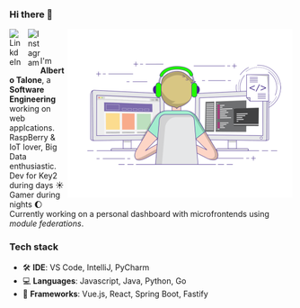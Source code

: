 
### Hi there 👋

<a href="https://www.linkedin.com/in/talonealberto/">
  <img align="left" alt="LinkdeIn" width="22px" src="https://cdn.jsdelivr.net/npm/simple-icons@v3/icons/linkedin.svg"
  style="margin-right:11px;" />
</a>

<a href="https://www.instagram.com/bebetos92/">
  <img align="left" alt="Instagram" width="22px" src="https://cdn.jsdelivr.net/npm/simple-icons@v3/icons/instagram.svg" />
</a>

<img align="right" alt="GIF" src="https://github.com/BeBeToS92/bebetos92/blob/master/coding.gif?raw=true" width="400"/>

<br />
<br />


I'm **Alberto Talone**, a **Software Engineering** working on web applcations.
<br />
RaspBerry & IoT lover, Big Data enthusiastic.
<br/>Dev for Key2 during days :sunny: Gamer during nights :moon:
<br/>Currently working on a personal dashboard with microfrontends using *module federations*.

### Tech stack ###

- :hammer_and_wrench: **IDE**: VS Code, IntelliJ, PyCharm
- :computer: **Languages**: Javascript, Java, Python, Go
- :abacus: **Frameworks**: Vue.js, React, Spring Boot, Fastify
